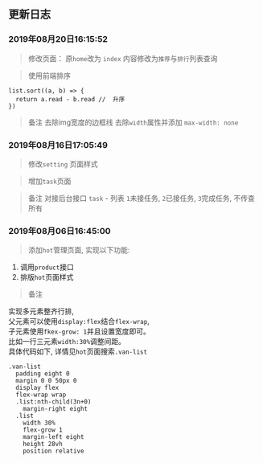 ## 更新日志 

### 2019年08月20日16:15:52

> 修改页面：
  原`home`改为 `index`
  内容修改为`推荐`与`排行`列表查询

> 使用前端排序
  ```
  list.sort((a, b) => {
    return a.read - b.read //  升序
  })
  ```

> 备注
  去除img宽度的边框线
  去除`width`属性并添加
  ```max-width: none```

### 2019年08月16日17:05:49

> 修改`setting` 页面样式

> 增加`task`页面

> 备注
  对接后台接口
  `task` - 列表  `1`未接任务, `2`已接任务, `3`完成任务, 不传查所有

### 2019年08月06日16:45:00

> 添加`hot`管理页面, 实现以下功能:

1. 调用`product`接口
2. 排版`hot`页面样式

> 备注

  实现多元素整齐行排,  
  父元素可以使用`display:flex`结合`flex-wrap`,  
  子元素使用`fkex-grow: 1`并且设置宽度即可。  
  比如一行三元素`width:30%`调整间距。  
  具体代码如下, 详情见`hot`页面搜索`.van-list`  
  ```
  .van-list
    padding eight 0
    margin 0 0 50px 0
    display flex
    flex-wrap wrap
    .list:nth-child(3n+0)
      margin-right eight
    .list
      width 30%
      flex-grow 1
      margin-left eight
      height 28vh
      position relative
  ```
